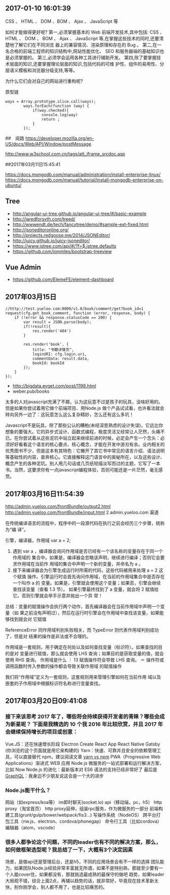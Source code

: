 ## 2017-01-10 16:01:39
CSS 、 HTML 、 DOM 、BOM 、 Ajax 、 JavaScript 等

如何才能做得更好呢?
第一,必须掌握基本的 Web 前端开发技术,其中包括: CSS 、 HTML 、 DOM 、
BOM 、 Ajax 、 JavaScript 等,在掌握这些技术的同时,还要清楚地了解它们在不同浏览
器上的兼容情况、渲染原理和存在的 Bug 。
第二,在一名合格的前端工程师的知识结构中,网站性能优化、 SEO 和服务器端的基础知识也是必须掌握的。
第三,必须学会运用各种工具进行辅助开发。
第四,除了要掌握技术层面的知识,还要掌握理论层面的知识,包括代码的可维
护性、组件的易用性、分层语义模板和浏览器分级支持,等等。

为什么它们会对自己的网站进行重构呢?

原型链



```
ways = Array.prototype.slice.call(ways);
        ways.forEach(function (way) {
            if(way.checked){
                console.log(way)
                return ;
            }
        });
```

##　阅路
https://developer.mozilla.org/en-US/docs/Web/API/Window/postMessage 

http://www.w3school.com.cn/tags/att_iframe_srcdoc.asp

##2017年03月11日15:45:41

https://docs.mongodb.com/manual/administration/install-enterprise-linux/
https://docs.mongodb.com/manual/tutorial/install-mongodb-enterprise-on-ubuntu/

## Tree

- http://angular-ui-tree.github.io/angular-ui-tree/#/basic-example
- http://jaredforsyth.com/treed/
- http://wwwendt.de/tech/fancytree/demo/#sample-ext-fixed.html
- http://jsoneditoronline.org/
- http://projects.redgoose.me/2014/JSONEditor/
- http://juicy.github.io/juicy-jsoneditor/
- https://www.jstree.com/api/#/?f=$.jstree.defaults
- https://github.com/jonmiles/bootstrap-treeview

## Vue Admin

- https://github.com/ElemeFE/element-dashboard


## 2017年03月15日
```
//http://test.yueloo.com:8000/v1.0/book/comment/get?book_id=1
request(cfg.get_book_comment, function (error, response, body) {
    if (!error && response.statusCode == 200) {
        var result = JSON.parse(body);
        if(!result){
            res.render('404')
        }

        res.render('book', {
            title: "书籍详情页",
            loginURI: cfg.login.uri,
            commentData: result.data,
            bookId: bookId
        });
    }
});
```
- http://bigdata.evget.com/post/1198.html
- weber.pub/books

太多的人对javascript充满了不屑，认为这玩意不过是孩子的玩具，没啥好用的。但是如果你尝试着用它做个前端项目、用Node.js 做个产品试试看，也许看法就会转向另外一边了：这玩意怎么这么复杂精妙，怎么还有这么多坑！

Javascript不是玩具，除了那些公认的糟粕(未经深思熟虑的设计失误)，它远比你想象的要强大。它的异步式设计、函数式编程，极度灵活又经常让人茫然，头痛不已。在你尝试着从这些泥坑中站立起来继续前进的时候，必定会产生一个念头：必须好好看看这个语言的核心要点、核心概念，才能在开发中游刃有余。业内相关的优秀图书不少，但是这本有其特色：它撇开了其它书中常见的语言介绍、语法说明等基础性的内容，直奔核心。它直接解释这门语言中的奥秘所在，以及这些设计、概念产生的各种泥坑。别人用几句话或几页纸轻描淡写而过的主题，它写了一本书。当然，这要求你有一点javascript编程体验，否则可能还是一片茫然，毫无感觉。


## 2017年03月16日11:54:39
http://admin.yueloo.com/frontBundle/output2.html
http://admin.yueloo.com/frontBundle/input.html
2.admin.yueloo.com 渠道


在传统编译语言的流程中，程序中的一段源代码在执行之前会经历三个步骤，统称为“编
译”。

引擎，编译器，作用域
var a = 2;
1. 遇到 var a ，编译器会询问作用域是否已经有一个该名称的变量存在于同一个作用域的
集合中。如果是，编译器会忽略该声明，继续进行编译；否则它会要求作用域在当前作
用域的集合中声明一个新的变量，并命名为 a 。
2. 接下来编译器会为引擎生成运行时所需的代码，这些代码被用来处理 a = 2 这个赋值
操作。引擎运行时会首先询问作用域，在当前的作用域集合中是否存在一个叫作 a 的
变量。如果是，引擎就会使用这个变量；如果否，引擎会继续查找该变量（查看 1.3
节）。
如果引擎最终找到了 a 变量，就会将 2 赋值给它。否则引擎就会举手示意并抛出一个异
常！

总结：变量的赋值操作会执行两个动作，首先编译器会在当前作用域中声明一个变量（如
果之前没有声明过），然后在运行时引擎会在作用域中查找该变量，如果能够找到就会对
它赋值

ReferenceError 同作用域判别失败相关，而 TypeError 则代表作用域判别成功了，但是对
结果的操作是非法或不合理的。

作用域是一套规则，用于确定在何处以及如何查找变量（标识符）。如果查找的目的是对
变量进行赋值，那么就会使用 LHS 查询；如果目的是获取变量的值，就会使用 RHS 查询。
作用域是什么 ｜ 13
赋值操作符会导致 LHS 查询。 ＝ 操作符或调用函数时传入参数的操作都会导致关联作用域
的赋值操作

我们将“作用域”定义为一套规则，这套规则用来管理引擎如何在当前作用
域以及嵌套的子作用域中根据标识符名称进行变量查找。

## 2017年03月20日09:41:08

### 接下来该思考 2017 年了，哪些将会持续获得开发者的青睐？哪些会成为新星呢？ 下面是我精选的 10 个我 2016 年比较欣赏，并且 2017 年会继续保持增长的项目或创意：

Vue.JS：还在快速增长阶段
Electron
Create React App
React Native
Gatsby (你浏览的这个页面就是用它来构建的)
Yarn：快速、可靠并且安全的依赖管理工具，可以直接替代 npm，建议阅读文章 [yarn vs npm](https://blog.risingstack.com/yarn-vs-npm-node-js-package-managers/)
PWA（Progressive Web Applications）渐进式 WEB 应用
Node.js 微服务的一站式部署和运行解决方案，比如 Now
Node.js 的进化：最新版本对 ES6 语法的支持已经非常好了
最后是 [GraphQL](http://facebook.github.io/graphql/)：我身边不少朋友说这会是一个大的进步

### Node.js能干什么？

网站（如express/koa等）
im即时聊天(socket.io)
api（移动端，pc，h5）
http proxy（淘宝首页）
http proxy延伸，组装rpc服务，作为微服务的一部分
前端构建工具(grunt/gulp/bower/webpack/fis3…)
写操作系统（NodeOS）
跨平台打包工具（nw.js、electron、cordova/phonegap）
命令行工具（比如cordova）
编辑器（atom，vscode）

### 很多人都争论这个问题，不同的leader也有不同的解决方案，那么，如何做框架选型呢？我总结了一下，大概有3个决定因素

场景，是做api还是管理后台，还是h5，不同的应用场景会有不一样的选择
团队能力，如果团队Node.js经验非常丰富就无所谓，如果不是特别熟，那就至少要有一个人能cover住，如果都没有，那就挑选最成熟的最保守的做吧
趋势，如果leader大局观不错，综合上面2点，再辅以趋势的话，就非常好，毕竟现在技术革新太快，别你刚学会，别人都不用了，也是比较痛苦的。
